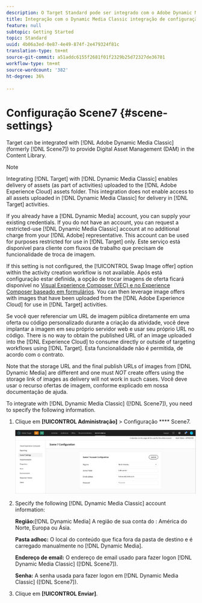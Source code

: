 ```yaml
---
description: O Target Standard pode ser integrado com o Adobe Dynamic Media Classic (anteriormente Adobe Scene7) para fornecer gerenciamento de ativos digitais (DAM) na biblioteca de conteúdo.
title: Integração com o Dynamic Media Classic integração de configuração
feature: null
subtopic: Getting Started
topic: Standard
uuid: 4b06a3ed-0e87-4e49-874f-2e479324f81c
translation-type: tm+mt
source-git-commit: a51addc6155f2681f01f2329b25d72327de36701
workflow-type: tm+mt
source-wordcount: '382'
ht-degree: 36%

---
```



# Configuração Scene7 {#scene-settings}

Target can be integrated with [!DNL Adobe Dynamic Media Classic] (formerly [!DNL Scene7]) to provide Digital Asset Management (DAM) in the Content Library.

>[!NOTE]
>
>Integrating [!DNL Target] with [!DNL Dynamic Media Classic] enables delivery of assets (as part of activities) uploaded to the [!DNL Adobe Experience Cloud] assets folder. This integration does not enable access to all assets uploaded in [!DNL Dynamic Media Classic] for delivery in [!DNL Target] activities.

If you already have a [!DNL Dynamic Media] account, you can supply your existing credentials. If you do not have an account, you can request a restricted-use [!DNL Dynamic Media Classic] account at no additional charge from your [!DNL Adobe] representative. This account can be used for purposes restricted for use in [!DNL Target] only. Este serviço está disponível para cliente com fluxos de trabalho que precisam de funcionalidade de troca de imagem.

If this setting is not configured, the [!UICONTROL Swap Image offer] option within the activity creation workflow is not available. Após está configuração estar definida, a opção de trocar imagens de oferta ficará disponível no  [Visual Experience Composer (VEC) e no Experience Composer baseado em formulários](../c-experiences/experiences.md#concept_A2E10F6AFB3D4AEAB6951EE14688848D). You can then leverage image offers with images that have been uploaded from the [!DNL Adobe Experience Cloud] for use in [!DNL Target] activities.

Se você quer referenciar um URL de imagem pública diretamente em uma oferta ou código personalizado durante a criação da atividade, você deve implantar a imagem em seu próprio servidor web e usar seu próprio URL no código. There is no way to obtain the published URL of an image uploaded into the [!DNL Experience Cloud] to consume directly or outside of targeting workflows using [!DNL Target]. Esta funcionalidade não é permitida, de acordo com o contrato.

Note that the storage URL and the final publish URLs of images from [!DNL Dynamic Media] are different and one must *NOT* create offers using the storage link of images as delivery will not work in such cases. Você deve usar o recurso ofertas de imagem, conforme explicado em nossa documentação de ajuda.

To integrate with [!DNL Dynamic Media Classic] ([!DNL Scene7]), you need to specify the following information.

1. Clique em **[!UICONTROL Administração]** > Configuração **** Scene7.

   ![Página do Scene7](/help/administrating-target/assets/scene7.png)

1. Specify the following [!DNL Dynamic Media Classic] account information:

   **Região:**[!DNL Dynamic Media] A região de sua conta do : América do Norte, Europa ou Ásia.

   **Pasta adhoc:** O local do conteúdo que fica fora da pasta de destino e é carregado manualmente no [!DNL Dynamic Media].

   **Endereço de email:** O endereço de email usado para fazer logon [!DNL Dynamic Media Classic] ([!DNL Scene7]).

   **Senha:** A senha usada para fazer logon em [!DNL Dynamic Media Classic] ([!DNL Scene7]).

1. Clique em **[!UICONTROL Enviar]**.
